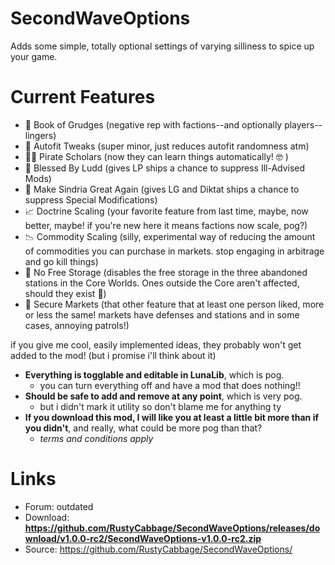 # SecondWaveOptions
Adds some simple, totally optional settings of varying silliness to spice up your game.

# Current Features
- 🧾 Book of Grudges (negative rep with factions--and optionally players--lingers)
- 🔫 Autofit Tweaks (super minor, just reduces autofit randomness atm)
- 🏴‍☠️ Pirate Scholars (now they can learn things automatically! 🤓 )
- 📗 Blessed By Ludd (gives LP ships a chance to suppress Ill-Advised Mods)
- 👑 Make Sindria Great Again (gives LG and Diktat ships a chance to suppress Special Modifications)
- 📈 Doctrine Scaling (your favorite feature from last time, maybe, now better, maybe! if you're new here it means factions now scale, pog?)
- 📉 Commodity Scaling (silly, experimental way of reducing the amount of commodities you can purchase in markets. stop engaging in arbitrage and go kill things)
- 📵 No Free Storage (disables the free storage in the three abandoned stations in the Core Worlds. Ones outside the Core aren't affected, should they exist 👀)
- 🔐 Secure Markets (that other feature that at least one person liked, more or less the same! markets have defenses and stations and in some cases, annoying patrols!)

if you give me cool, easily implemented ideas, they probably won't get added to the mod! (but i promise i'll think about it)

- **Everything is togglable and editable in LunaLib**, which is pog.
   - you can turn everything off and have a mod that does nothing!!
- **Should be safe to add and remove at any point**, which is very pog.
   - but i didn't mark it utility so don't blame me for anything ty
- **If you download this mod, I will like you at least a little bit more than if you didn't**, and really, what could be more pog than that?
   - *terms and conditions apply*

# Links
- Forum: outdated 
- Download: **https://github.com/RustyCabbage/SecondWaveOptions/releases/download/v1.0.0-rc2/SecondWaveOptions-v1.0.0-rc2.zip**
- Source: <https://github.com/RustyCabbage/SecondWaveOptions/>